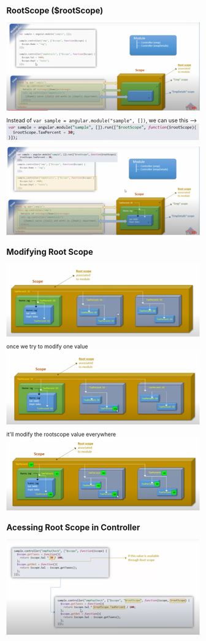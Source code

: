 ## RootScope ($rootScope)
![Alt text](image.png)


Instead of ```var sample = angular.module("sample", [])```, we can use this -->
![Alt text](image-1.png)

![Alt text](image-2.png)

## Modifying Root Scope
![Alt text](image-3.png)

once we try to modify one value
![Alt text](image-4.png)

it'll modify the rootscope value everywhere
![Alt text](image-5.png)

## Acessing Root Scope in Controller
![Alt text](image-6.png)
